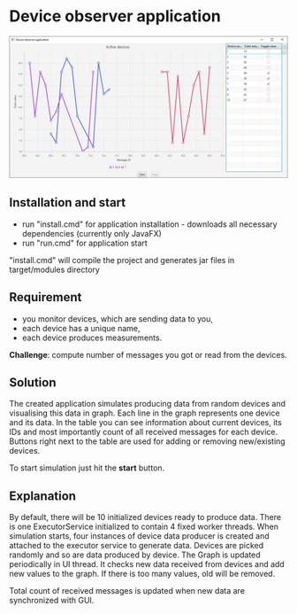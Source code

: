 # Device observer application

![Screenshot from the running application](img/screenshot.png)

## Installation and start

- run "install.cmd" for application installation - downloads all necessary dependencies (currently only JavaFX)
- run "run.cmd" for application start

"install.cmd" will compile the project and generates jar files in target/modules directory

## Requirement
- you monitor devices, which are sending data to you,
- each device has a unique name,
- each device produces measurements.

**Challenge**: compute number of messages you got or read from the devices.

## Solution
The created application simulates producing data from random devices 
and visualising this data in graph. Each line in the graph represents one device and its data.
In the table you can see information about current devices, its IDs and most importantly
count of all received messages for each device. Buttons right next to the table are used for
adding or removing new/existing devices.

To start simulation just hit the **start** button.

## Explanation
By default, there will be 10 initialized devices ready to produce data. There is one ExecutorService
initialized to contain 4 fixed worker threads. When simulation starts, four instances of device data
producer is created and attached to the executor service to generate data. Devices are picked randomly
and so are data produced by device. The Graph is updated periodically in UI thread. It checks
new data received from devices and add new values to the graph. If there is too many values, old will
be removed.

Total count of received messages is updated when new data are synchronized with GUI.